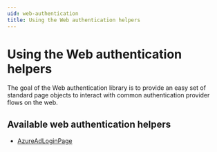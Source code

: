 ```yaml
---
uid: web-authentication
title: Using the Web authentication helpers
---
```


# Using the Web authentication helpers

The goal of the Web authentication library is to provide an easy set of standard page objects to interact with common authentication provider flows on the web.

## Available web authentication helpers

- [AzureAdLoginPage](https://github.com/MADE-Apps/legerity/blob/main/src/Legerity.Web.Authentication/Pages/AzureAdLoginPage.cs)
